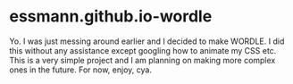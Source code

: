 # essmann.github.io-wordle
Yo. I was just messing around earlier and I decided to make WORDLE. I did this without any assistance except googling how to animate my CSS etc.
This is a very simple project and I am planning on making more complex ones in the future. For now, enjoy, cya.
